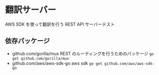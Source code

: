 # 翻訳サーバー

AWS SDK を使って翻訳を行う REST API サーバーテスト

## 依存パッケージ
* github.com/gorilla/mux
REST のルーティングを行うためのパッケージ
`go get github.com/gorilla/mux`
* github.com/aws/aws-sdk-go
aws sdk
`go get github.com/aws/aws-sdk-go`

